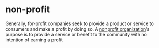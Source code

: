# non-profit

Generally, for-profit companies seek to provide a product or service to consumers and make a profit by doing so. A [nonprofit organization](http://charityappnow.com/)'s purpose is to provide a service or benefit to the community with no intention of earning a profit
